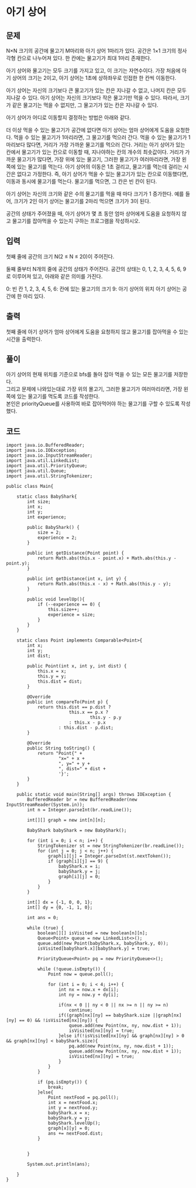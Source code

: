 # 아기 상어 
 
## 문제
N×N 크기의 공간에 물고기 M마리와 아기 상어 1마리가 있다. 공간은 1×1 크기의 정사각형 칸으로 나누어져 있다. 한 칸에는 물고기가 최대 1마리 존재한다.

아기 상어와 물고기는 모두 크기를 가지고 있고, 이 크기는 자연수이다. 가장 처음에 아기 상어의 크기는 2이고, 아기 상어는 1초에 상하좌우로 인접한 한 칸씩 이동한다.

아기 상어는 자신의 크기보다 큰 물고기가 있는 칸은 지나갈 수 없고, 나머지 칸은 모두 지나갈 수 있다. 아기 상어는 자신의 크기보다 작은 물고기만 먹을 수 있다. 따라서, 크기가 같은 물고기는 먹을 수 없지만, 그 물고기가 있는 칸은 지나갈 수 있다.

아기 상어가 어디로 이동할지 결정하는 방법은 아래와 같다.

더 이상 먹을 수 있는 물고기가 공간에 없다면 아기 상어는 엄마 상어에게 도움을 요청한다.
먹을 수 있는 물고기가 1마리라면, 그 물고기를 먹으러 간다.
먹을 수 있는 물고기가 1마리보다 많다면, 거리가 가장 가까운 물고기를 먹으러 간다.
거리는 아기 상어가 있는 칸에서 물고기가 있는 칸으로 이동할 때, 지나야하는 칸의 개수의 최솟값이다.
거리가 가까운 물고기가 많다면, 가장 위에 있는 물고기, 그러한 물고기가 여러마리라면, 가장 왼쪽에 있는 물고기를 먹는다.
아기 상어의 이동은 1초 걸리고, 물고기를 먹는데 걸리는 시간은 없다고 가정한다. 즉, 아기 상어가 먹을 수 있는 물고기가 있는 칸으로 이동했다면, 이동과 동시에 물고기를 먹는다. 물고기를 먹으면, 그 칸은 빈 칸이 된다.

아기 상어는 자신의 크기와 같은 수의 물고기를 먹을 때 마다 크기가 1 증가한다. 예를 들어, 크기가 2인 아기 상어는 물고기를 2마리 먹으면 크기가 3이 된다.

공간의 상태가 주어졌을 때, 아기 상어가 몇 초 동안 엄마 상어에게 도움을 요청하지 않고 물고기를 잡아먹을 수 있는지 구하는 프로그램을 작성하시오.

## 입력
첫째 줄에 공간의 크기 N(2 ≤ N ≤ 20)이 주어진다.

둘째 줄부터 N개의 줄에 공간의 상태가 주어진다. 공간의 상태는 0, 1, 2, 3, 4, 5, 6, 9로 이루어져 있고, 아래와 같은 의미를 가진다.

0: 빈 칸
1, 2, 3, 4, 5, 6: 칸에 있는 물고기의 크기
9: 아기 상어의 위치
아기 상어는 공간에 한 마리 있다.

## 출력
첫째 줄에 아기 상어가 엄마 상어에게 도움을 요청하지 않고 물고기를 잡아먹을 수 있는 시간을 출력한다.

## 풀이  
아기 상어의 현재 위치를 기준으로 bfs를 돌아 잡아 먹을 수 있는 모든 물고기를 저장한다.  
그리고 문제에 나와있는대로 가장 위의 몰고기, 그러한 물고기가 여러마리라면, 가장 왼쪽에 있는 물고기를 먹도록 코드를 작성한다.  
본인은 priorityQueue를 사용하여 바로 잡아먹어야 하는 물고기를 구할 수 있도록 작성했다.
  
## 코드
```
import java.io.BufferedReader;
import java.io.IOException;
import java.io.InputStreamReader;
import java.util.LinkedList;
import java.util.PriorityQueue;
import java.util.Queue;
import java.util.StringTokenizer;

public class Main{

    static class BabyShark{
        int size;
        int x;
        int y;
        int experience;

        public BabyShark() {
            size = 2;
            experience = 2;
        }

        public int getDistance(Point point) {
            return Math.abs(this.x - point.x) + Math.abs(this.y - point.y);
        }

        public int getDistance(int x, int y) {
            return Math.abs(this.x - x) + Math.abs(this.y - y);
        }

        public void levelUp(){
            if (--experience == 0) {
                this.size++;
                experience = size;
            }
        }
    }

    static class Point implements Comparable<Point>{
        int x;
        int y;
        int dist;

        public Point(int x, int y, int dist) {
            this.x = x;
            this.y = y;
            this.dist = dist;
        }

        @Override
        public int compareTo(Point p) {
            return this.dist == p.dist ?
                        this.x == p.x ?
                                this.y - p.y
                        : this.x - p.x
                    : this.dist - p.dist;
        }

        @Override
        public String toString() {
            return "Point{" +
                    "x=" + x +
                    ", y=" + y +
                    ", dist=" + dist +
                    '}';
        }
    }

    public static void main(String[] args) throws IOException {
        BufferedReader br = new BufferedReader(new InputStreamReader(System.in));
        int n = Integer.parseInt(br.readLine());

        int[][] graph = new int[n][n];

        BabyShark babyShark = new BabyShark();

        for (int i = 0; i < n; i++) {
            StringTokenizer st = new StringTokenizer(br.readLine());
            for (int j = 0; j < n; j++) {
                graph[i][j] = Integer.parseInt(st.nextToken());
                if (graph[i][j] == 9) {
                    babyShark.x = i;
                    babyShark.y = j;
                    graph[i][j] = 0;
                }
            }
        }

        int[] dx = {-1, 0, 0, 1};
        int[] dy = {0, -1, 1, 0};

        int ans = 0;

        while (true) {
            boolean[][] isVisited = new boolean[n][n];
            Queue<Point> queue = new LinkedList<>();
            queue.add(new Point(babyShark.x, babyShark.y, 0));
            isVisited[babyShark.x][babyShark.y] = true;

            PriorityQueue<Point> pq = new PriorityQueue<>();

            while (!queue.isEmpty()) {
                Point now = queue.poll();

                for (int i = 0; i < 4; i++) {
                    int nx = now.x + dx[i];
                    int ny = now.y + dy[i];

                    if(nx < 0 || ny < 0 || nx >= n || ny >= n)
                        continue;
                    if((graph[nx][ny] == babyShark.size ||graph[nx][ny] == 0) && !isVisited[nx][ny]) {
                        queue.add(new Point(nx, ny, now.dist + 1));
                        isVisited[nx][ny] = true;
                    }else if(!isVisited[nx][ny] && graph[nx][ny] > 0 && graph[nx][ny] < babyShark.size){
                        pq.add(new Point(nx, ny, now.dist + 1));
                        queue.add(new Point(nx, ny, now.dist + 1));
                        isVisited[nx][ny] = true;
                    }
                }
            }

            if (pq.isEmpty()) {
                break;
            }else{
                Point nextFood = pq.poll();
                int x = nextFood.x;
                int y = nextFood.y;
                babyShark.x = x;
                babyShark.y = y;
                babyShark.levelUp();
                graph[x][y] = 0;
                ans += nextFood.dist;
            }


        }

        System.out.println(ans);

    }
}

```
